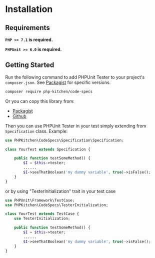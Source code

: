 # Installation

## Requirements

**`PHP >= 7.1` is required.**

**`PHPUnit >= 6.0` is required.**

## Getting Started

Run the following command to add PHPUnit Tester to your project's `composer.json`. See [Packagist](https://packagist.org/packages/php-kitchen/code-specs) for specific versions.

```bash
composer require php-kitchen/code-specs
```

Or you can copy this library from:
- [Packagist](https://packagist.org/packages/php-kitchen/code-specs)
- [Github](https://github.com/php-kitchen/code-specs)

Then you can use PHPUnit Tester in your test simply extending from `Specification` class. Example:
```php
use PHPKitchen\CodeSpecs\Specification\Specification;

class YourTest extends Specification {

    public function testSomeMethod() {
        $I = $this->tester;
        ......
        $I->seeThatBoolean('my dummy variable', true)->isFalse();
    }
}

```

or by using "TesterInitialization" trait in your test case

```php
use PHPUnit\Framework\TestCase;
use PHPKitchen\CodeSpecs\TesterInitialization;

class YourTest extends TestCase {
    use TesterInitialization;

    public function testSomeMethod() {
        $I = $this->tester;
        ......
        $I->seeThatBoolean('my dummy variable', true)->isFalse();
    }
}
```